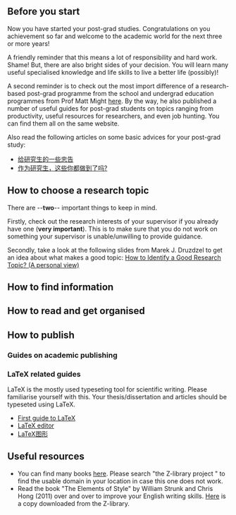 
## Before you start

Now you have started your post-grad studies. Congratulations on you achievement so far and welcome to the academic world for the next three or more years! 

A friendly reminder that this means a lot of responsibility and hard work. Shame! But, there are also bright sides of your decision. You will learn many useful specialised knowledge and life skills to live a better life (possibly)!

A second reminder is to check out the most import difference of a research-based post-grad programme from the school and undergrad education programmes from Prof Matt Might [here](https://matt.might.net/articles/phd-school-in-pictures/). By the way, he also published a number of useful guides for post-grad students on topics ranging from productivity, useful resources for researchers, and even job hunting. You can find them all on the same website.

Also read the following articles on some basic advices for your post-grad study:

- [给研究生的一些忠告](http://sixf.org/files/others/ModestAdvice.pdf)
- [作为研究生，这些你都做到了吗?](https://mp.weixin.qq.com/s/A-9HTiefweSP1CvJrcSirA)

## How to choose a research topic
There are --**two**-- important things to keep in mind. 

Firstly, check out the research interests of your supervisor if you already have one (**very important**). This is to make sure that you do not work on something your supervisor is unable/unwilling to provide guidance.

Secondly, take a look at the following slides from Marek J. Druzdzel to get an idea about what makes a good topic: [How to Identify a Good Research Topic? (A personal view)](https://sites.pitt.edu/~peterb/3005-001/L5.pdf)

## How to find information


## How to read and get organised

## How to publish

### Guides on academic publishing

### LaTeX related guides
LaTeX is the mostly used typeseting tool for scientific writing. Please familiarise yourself with this. Your thesis/dissertation and articles should be typeseted using LaTeX.

- [First guide to LaTeX](https://mirrors.nic.cz/tex-archive/info/lshort/english/lshort.pdf)
- [LaTeX editor](https://github.com/lzhangup/pg-resources/files/6258028/LaTeX.Sublime.Text.pdf)
- [LaTeX图形](http://www.ctex.org/documents/latex/graphics/node2.html)

## Useful resources

- You can find many books [here](https://z-lib.org). Please search "the Z-library project " to find the usable domain in your location in case this one does not work.
- Read the book "The Elements of Style" by William Strunk and Chris Hong (2011) over and over to improve your English writing skills. [Here](https://github.com/lzhangup/pg-resources/files/6258685/The.Elements.of.Style.2011.by.William.Strunk.Chris.Hong.pdf)
 is a copy downloaded from the Z-library.
